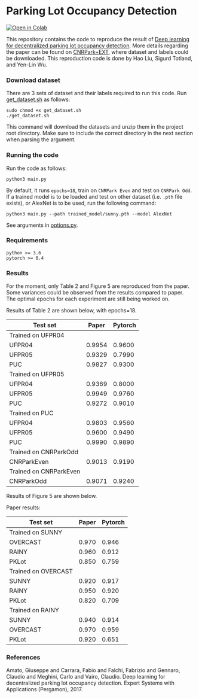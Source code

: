 # Parking Lot Occupancy Detection

[![Open in Colab](https://colab.research.google.com/assets/colab-badge.svg)](https://colab.research.google.com/drive/1zau9rpEkNuihJca9BI6raiRaiNOwj_-j?usp=sharing) 

This repository contains the code to reproduce the result of [Deep learning for decentralized parking lot occupancy detection](https://www.sciencedirect.com/science/article/abs/pii/S095741741630598X).
More details regarding the paper can be found on [CNRPark+EXT](http://cnrpark.it/), where dataset and labels could be downloaded. 
This reproduction code is done by Hao Liu, Sigurd Totland, and Yen-Lin Wu.

### Download dataset
There are 3 sets of dataset and their labels required to run this code. Run [get_dataset.sh](get_dataset.sh) as follows:

```
sudo chmod +x get_dataset.sh
./get_dataset.sh
```

This command will download the datasets and unzip them in the project root directory.
Make sure to include the correct directory in the next section when parsing the argument.


### Running the code
Run the code as follows:

```
python3 main.py
```

By default, it runs `epochs=18`, train on `CNRPark Even` and test on `CNRPark Odd`. 
If a trained model is to be loaded and test on other dataset (i.e. `.pth` file exists), or AlexNet is to be used, run the following command:

```
python3 main.py --path trained_model/sunny.pth --model AlexNet
```

See arguments in [options.py](utils/option.py).

### Requirements
```
python >= 3.6
pytorch >= 0.4
```

### Results
For the moment, only Table 2 and Figure 5 are reproduced from the paper. Some variances could be observed from the results compared to paper. The optimal epochs for each experiment are still being worked on.

Results of Table 2 are shown below, with epochs=18.

|Test set | Paper | Pytorch |
|-----	  |-----  | -----   |
|Trained on UFPR04	    |
|UFPR04   | 0.9954| 0.9600  |
|UFPR05   | 0.9329| 0.7990  |
|PUC	  | 0.9827| 0.9300  |
|Trained on UFPR05	    |
|UFPR04   | 0.9369| 0.8000  |
|UFPR05   | 0.9949| 0.9760  |
|PUC	  | 0.9272| 0.9010  |
|Trained on PUC		    |
|UFPR04   | 0.9803| 0.9560  |
|UFPR05   | 0.9600| 0.9490  |
|PUC	  | 0.9990| 0.9890  |
|Trained on CNRParkOdd
|CNRParkEven|0.9013|0.9190  |
|Trained on CNRParkEven
|CNRParkOdd|0.9071| 0.9240  |


Results of Figure 5 are shown below.

Paper results:

|Test set | Paper | Pytorch |
|-----	  |-----  | -----   |
|Trained on SUNNY	    |
|OVERCAST | 0.970  | 0.946 |
|RAINY    | 0.960  | 0.912 |
|PKLot    | 0.850  | 0.759 |
|Trained on OVERCAST      |
|SUNNY    | 0.920 | 0.917 |
|RAINY    | 0.950 | 0.920 |
|PKLot    | 0.820 | 0.709 |
|Trained on RAINY	  |
|SUNNY    | 0.940 | 0.914 |
|OVERCAST | 0.970 | 0.959 |
|PKLot    | 0.920 | 0.651 |


### References
Amato, Giuseppe and Carrara, Fabio and Falchi, Fabrizio and Gennaro, Claudio and Meghini, Carlo and Vairo, Claudio. Deep learning for decentralized parking lot occupancy detection. Expert Systems with Applications (Pergamon), 2017.
